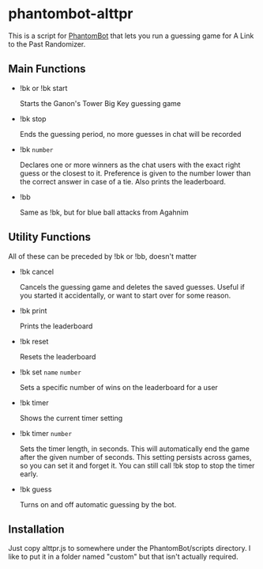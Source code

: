 # phantombot-alttpr
This is a script for [PhantomBot](https://github.com/PhantomBot/PhantomBot) that lets you run a guessing game for A Link to the Past Randomizer.

## Main Functions

* !bk or !bk start
  
  Starts the Ganon's Tower Big Key guessing game

* !bk stop
  
  Ends the guessing period, no more guesses in chat will be recorded
  
* !bk `number`
  
  Declares one or more winners as the chat users with the exact right guess or the closest to it. Preference is given to the number lower than the correct answer in case of a tie. Also prints the leaderboard.
  
* !bb
  
  Same as !bk, but for blue ball attacks from Agahnim
  
## Utility Functions
All of these can be preceded by !bk or !bb, doesn't matter

* !bk cancel
  
  Cancels the guessing game and deletes the saved guesses. Useful if you started it accidentally, or want to start over for some reason.
  
* !bk print
  
  Prints the leaderboard
  
* !bk reset
  
  Resets the leaderboard
  
* !bk set `name` `number`
  
  Sets a specific number of wins on the leaderboard for a user
  
* !bk timer
  
  Shows the current timer setting
  
* !bk timer `number`
  
  Sets the timer length, in seconds. This will automatically end the game after the given number of seconds. This setting persists across games, so you can set it and forget it. You can still call !bk stop to stop the timer early.

* !bk guess

  Turns on and off automatic guessing by the bot.

## Installation
Just copy alttpr.js to somewhere under the PhantomBot/scripts directory. I like to put it in a folder named "custom" but that isn't actually required.
